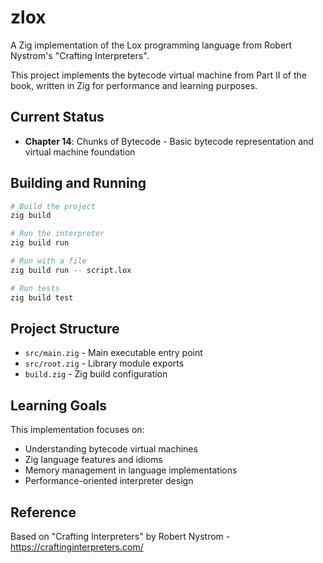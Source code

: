 # zlox

A Zig implementation of the Lox programming language from Robert Nystrom's "Crafting Interpreters".

This project implements the bytecode virtual machine from Part II of the book, written in Zig for performance and learning purposes.

## Current Status

- **Chapter 14**: Chunks of Bytecode - Basic bytecode representation and virtual machine foundation

## Building and Running

```bash
# Build the project
zig build

# Run the interpreter
zig build run

# Run with a file
zig build run -- script.lox

# Run tests
zig build test
```

## Project Structure

- `src/main.zig` - Main executable entry point
- `src/root.zig` - Library module exports
- `build.zig` - Zig build configuration

## Learning Goals

This implementation focuses on:
- Understanding bytecode virtual machines
- Zig language features and idioms
- Memory management in language implementations
- Performance-oriented interpreter design

## Reference

Based on "Crafting Interpreters" by Robert Nystrom - https://craftinginterpreters.com/